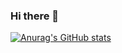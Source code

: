 ### Hi there 👋

[![Anurag's GitHub stats](https://github-readme-stats.vercel.app/api?username=Tianqi-Yao)](https://github.com/anuraghazra/github-readme-stats)

<!--
**Tianqi-Yao/Tianqi-Yao** is a ✨ _special_ ✨ repository because its `README.md` (this file) appears on your GitHub profile.

Here are some ideas to get you started:

- 🔭 I’m currently working on ...
- 🌱 I’m currently learning ...
- 👯 I’m looking to collaborate on ...
- 🤔 I’m looking for help with ...
- 💬 Ask me about ...
- 📫 How to reach me: ...
- 😄 Pronouns: ...
- ⚡ Fun fact: ...
-->
